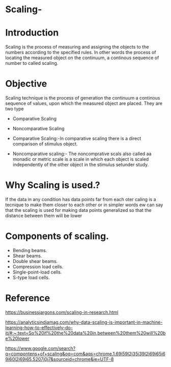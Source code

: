 # Scaling-
# Introduction
Scaling is the process of measuring and assigning the objects to the numbers according to the specified rules. In other words the process of locating the measured object on the continuum, a continous sequence of number to called scaling.
# Objective
Scaling technique is the process of generation the continuum a continous sequence of values, upon which the measured object are placed.
They are two type
* Comparative Scaling
* Noncomparative Scaling

* Comparative Scaling:-In comparative scaling there is a direct comparison of stimulus object.
* Noncomparative scaling:- The noncomprative scals also called aa monadic or metric scale is a scale in which each object is scaled independently of the
  other object in the stimulus setunder study.
# Why Scaling is used.?
If the data in any condition has data points far from each oter caling is a tecnique to make them closer to each other or in simpler words ew can say that the scaling is used for making data points generalized so that the distance between them will be lower
# Components of scaling.
* Bending beams.
* Shear beams.
* Double shear beams.
* Compression load cells.
* Single-point-load cells.
* S-type load cells.
# Reference 
https://businessjargons.com/scaling-in-research.html

https://analyticsindiamag.com/why-data-scaling-is-important-in-machine-learning-how-to-effectively-do-it/#:~:text=So%20if%20the%20data%20in,between%20them%20will%20be%20lower

https://www.google.com/search?q=compontens+of+scaling&oq=com&aqs=chrome.1.69i59l2j35i39l2j69i65j69i60l2j69i65.5207j0j7&sourceid=chrome&ie=UTF-8

